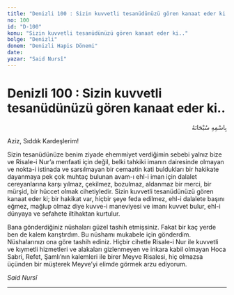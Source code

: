 ```yaml
---
title: "Denizli 100 : Sizin kuvvetli tesanüdünüzü gören kanaat eder ki.."
no: 100
id: "D-100"
konu: "Sizin kuvvetli tesanüdünüzü gören kanaat eder ki.."
bolge: "Denizli"
donem: "Denizli Hapis Dönemi"
date: 
yazar: "Said Nursî"
---
```


# Denizli 100 : Sizin kuvvetli tesanüdünüzü gören kanaat eder ki..

<p class="arabic" dir="rtl" title="Meal: “Her türlü noksan sıfatlardan yüce olan Allah’ın adıyla.”">بِاسْمِهِ سُبْحَانَهُ</p>

Aziz, Sıddık Kardeşlerim!

Sizin tesanüdünüze benim ziyade ehemmiyet verdiğimin sebebi yalnız bize ve Risale-i Nur’a menfaati için değil, belki tahkiki imanın dairesinde olmayan ve nokta-i istinada ve sarsılmayan bir cemaatin kati buldukları bir hakikate dayanmaya pek çok muhtaç bulunan avam-ı ehl-i iman için dalalet cereyanlarına karşı yılmaz, çekilmez, bozulmaz, aldanmaz bir merci, bir mürşid, bir hüccet olmak cihetiyledir. Sizin kuvvetli tesanüdünüzü gören kanaat eder ki; bir hakikat var, hiçbir şeye feda edilmez, ehl-i dalalete başını eğmez, mağlup olmaz diye kuvve-i maneviyesi ve imanı kuvvet bulur, ehl-i dünyaya ve sefahete iltihaktan kurtulur.

Bana gönderdiğiniz nüshaları güzel tashih etmişsiniz. Fakat bir kaç yerde ben de kalem karıştırdım. Bu nüshamı mukabele için gönderdim. Nüshalarınızı ona göre tashih ediniz. Hiçbir cihetle Risale-i Nur ile kuvvetli ve kıymetli hizmetleri ve alakaları gizlenmeyen ve inkara kabil olmayan Hoca Sabri, Refet, Şamlı’nın kalemleri ile birer Meyve Risalesi, hiç olmazsa üçünden bir müşterek Meyve’yi elimde görmek arzu ediyorum.

*Said Nursî*

***
